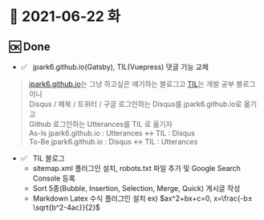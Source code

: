# 📕 2021-06-22 화


## 🆗 Done  

- ✅ &nbsp; jpark6.github.io(Gatsby), TIL(Vuepress) 댓글 기능 교체  

> [jpark6.github.io](https://jpark6.github.io)는 그냥 하고싶은 얘기하는 블로그고 [TIL](https://jpark6-til.netlify.app)는 개발 공부 블로그이니  
> Disqus / 페북 / 트위터 / 구글 로그인하는 Disqus를 jpark6.github.io로 옮기고  
> Github 로그인하는 Utterances를 TIL 로 옮기자  
> As-Is jpark6.github.io : Utterances <-> TIL : Disqus  
> To-Be jpark6.github.io : Disqus <-> TIL : Utterances  

- ✅ &nbsp; TIL 블로그  
  - sitemap.xml 플러그인 설치, robots.txt 파일 추가 및 Google Search Console 등록  
  - Sort 5종(Bubble, Insertion, Selection, Merge, Quick) 게시글 작성  
  - Markdown Latex 수식 플러그인 설치 ex) $ax^2+bx+c=0, x=\frac{-b±\sqrt{b^2-4ac}}{2}$

